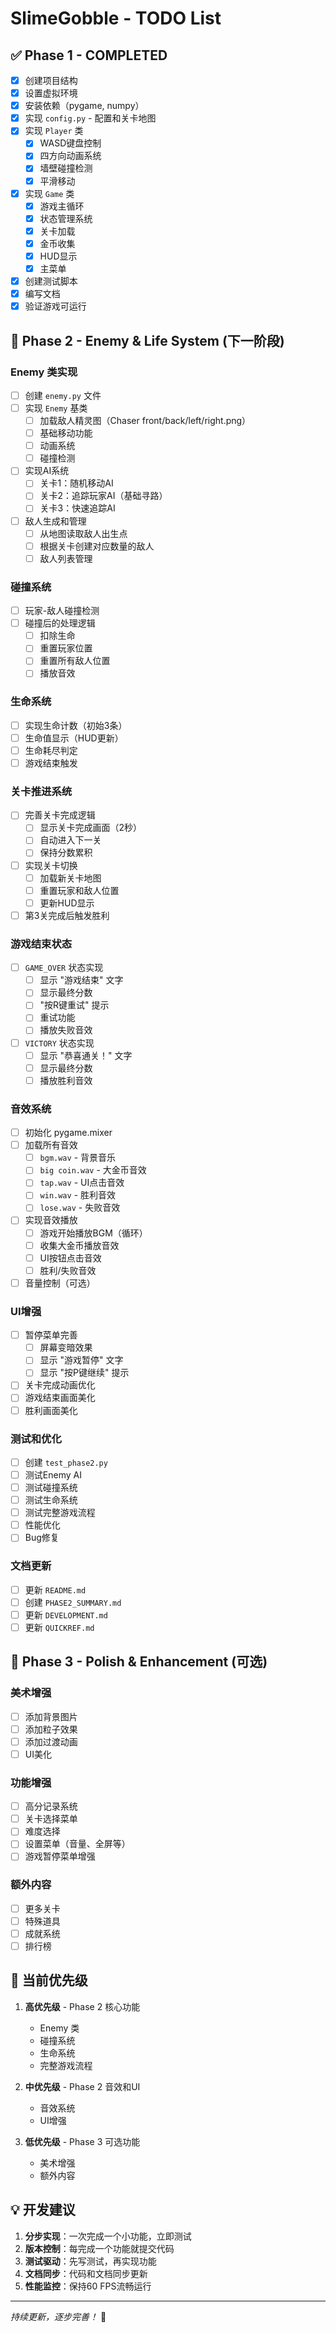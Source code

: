 # SlimeGobble - TODO List

## ✅ Phase 1 - COMPLETED

- [x] 创建项目结构
- [x] 设置虚拟环境
- [x] 安装依赖（pygame, numpy）
- [x] 实现 `config.py` - 配置和关卡地图
- [x] 实现 `Player` 类
  - [x] WASD键盘控制
  - [x] 四方向动画系统
  - [x] 墙壁碰撞检测
  - [x] 平滑移动
- [x] 实现 `Game` 类
  - [x] 游戏主循环
  - [x] 状态管理系统
  - [x] 关卡加载
  - [x] 金币收集
  - [x] HUD显示
  - [x] 主菜单
- [x] 创建测试脚本
- [x] 编写文档
- [x] 验证游戏可运行

## 🚧 Phase 2 - Enemy & Life System (下一阶段)

### Enemy 类实现
- [ ] 创建 `enemy.py` 文件
- [ ] 实现 `Enemy` 基类
  - [ ] 加载敌人精灵图（Chaser front/back/left/right.png）
  - [ ] 基础移动功能
  - [ ] 动画系统
  - [ ] 碰撞检测
- [ ] 实现AI系统
  - [ ] 关卡1：随机移动AI
  - [ ] 关卡2：追踪玩家AI（基础寻路）
  - [ ] 关卡3：快速追踪AI
- [ ] 敌人生成和管理
  - [ ] 从地图读取敌人出生点
  - [ ] 根据关卡创建对应数量的敌人
  - [ ] 敌人列表管理

### 碰撞系统
- [ ] 玩家-敌人碰撞检测
- [ ] 碰撞后的处理逻辑
  - [ ] 扣除生命
  - [ ] 重置玩家位置
  - [ ] 重置所有敌人位置
  - [ ] 播放音效

### 生命系统
- [ ] 实现生命计数（初始3条）
- [ ] 生命值显示（HUD更新）
- [ ] 生命耗尽判定
- [ ] 游戏结束触发

### 关卡推进系统
- [ ] 完善关卡完成逻辑
  - [ ] 显示关卡完成画面（2秒）
  - [ ] 自动进入下一关
  - [ ] 保持分数累积
- [ ] 实现关卡切换
  - [ ] 加载新关卡地图
  - [ ] 重置玩家和敌人位置
  - [ ] 更新HUD显示
- [ ] 第3关完成后触发胜利

### 游戏结束状态
- [ ] `GAME_OVER` 状态实现
  - [ ] 显示 "游戏结束" 文字
  - [ ] 显示最终分数
  - [ ] "按R键重试" 提示
  - [ ] 重试功能
  - [ ] 播放失败音效
- [ ] `VICTORY` 状态实现
  - [ ] 显示 "恭喜通关！" 文字
  - [ ] 显示最终分数
  - [ ] 播放胜利音效

### 音效系统
- [ ] 初始化 pygame.mixer
- [ ] 加载所有音效
  - [ ] `bgm.wav` - 背景音乐
  - [ ] `big coin.wav` - 大金币音效
  - [ ] `tap.wav` - UI点击音效
  - [ ] `win.wav` - 胜利音效
  - [ ] `lose.wav` - 失败音效
- [ ] 实现音效播放
  - [ ] 游戏开始播放BGM（循环）
  - [ ] 收集大金币播放音效
  - [ ] UI按钮点击音效
  - [ ] 胜利/失败音效
- [ ] 音量控制（可选）

### UI增强
- [ ] 暂停菜单完善
  - [ ] 屏幕变暗效果
  - [ ] 显示 "游戏暂停" 文字
  - [ ] 显示 "按P键继续" 提示
- [ ] 关卡完成动画优化
- [ ] 游戏结束画面美化
- [ ] 胜利画面美化

### 测试和优化
- [ ] 创建 `test_phase2.py`
- [ ] 测试Enemy AI
- [ ] 测试碰撞系统
- [ ] 测试生命系统
- [ ] 测试完整游戏流程
- [ ] 性能优化
- [ ] Bug修复

### 文档更新
- [ ] 更新 `README.md`
- [ ] 创建 `PHASE2_SUMMARY.md`
- [ ] 更新 `DEVELOPMENT.md`
- [ ] 更新 `QUICKREF.md`

## 🎯 Phase 3 - Polish & Enhancement (可选)

### 美术增强
- [ ] 添加背景图片
- [ ] 添加粒子效果
- [ ] 添加过渡动画
- [ ] UI美化

### 功能增强
- [ ] 高分记录系统
- [ ] 关卡选择菜单
- [ ] 难度选择
- [ ] 设置菜单（音量、全屏等）
- [ ] 游戏暂停菜单增强

### 额外内容
- [ ] 更多关卡
- [ ] 特殊道具
- [ ] 成就系统
- [ ] 排行榜

## 📝 当前优先级

1. **高优先级** - Phase 2 核心功能
   - Enemy 类
   - 碰撞系统
   - 生命系统
   - 完整游戏流程

2. **中优先级** - Phase 2 音效和UI
   - 音效系统
   - UI增强

3. **低优先级** - Phase 3 可选功能
   - 美术增强
   - 额外内容

## 💡 开发建议

1. **分步实现**：一次完成一个小功能，立即测试
2. **版本控制**：每完成一个功能就提交代码
3. **测试驱动**：先写测试，再实现功能
4. **文档同步**：代码和文档同步更新
5. **性能监控**：保持60 FPS流畅运行

---

*持续更新，逐步完善！* 🚀
